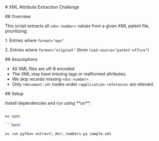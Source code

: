 \# XML Attribute Extraction Challenge



\## Overview

This script extracts all `<doc-number>` values from a given XML patent file, prioritizing:

1\. Entries where `format="epo"`

2\. Entries where `format="original"` (from `load-source="patent-office"`)



\## Assumptions

* All XML files are utf-8 encoded
* The XML may have missing tags or malformed attributes.
* We skip records missing `<doc-number>`.
* Only `<document-id>` nodes under `<application-reference>` are relevant.



\## Setup

Install dependencies and run using \*\*uv\*\*:



```bash

uv sync

```bash

uv run python extract\_doc\_numbers.py sample.xml



